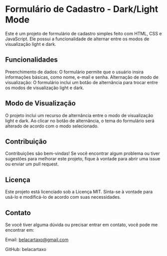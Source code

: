 # Formulário de Cadastro - Dark/Light Mode
Este é um projeto de formulário de cadastro simples feito com HTML, CSS e JavaScript. Ele possui a funcionalidade de alternar entre os modos de visualização light e dark.

## Funcionalidades
Preenchimento de dados: O formulário permite que o usuário insira informações básicas, como nome, e-mail e senha.
Alternação de modo de visualização: O formulário inclui um botão de alternância para trocar entre os modos de visualização light e dark.

## Modo de Visualização
O projeto inclui um recurso de alternância entre o modo de visualização light e dark. Ao clicar no botão de alternância, o tema do formulário será alterado de acordo com o modo selecionado.

## Contribuição
Contribuições são bem-vindas! Se você encontrar algum problema ou tiver sugestões para melhorar este projeto, fique à vontade para abrir uma issue ou enviar um pull request.

## Licença
Este projeto está licenciado sob a Licença MIT. Sinta-se à vontade para usá-lo e modificá-lo de acordo com suas necessidades.

## Contato
Se você tiver alguma dúvida ou precisar entrar em contato, você pode me encontrar em:

Email: belacartaxo@gmail.com

GitHub: belacartaxo
